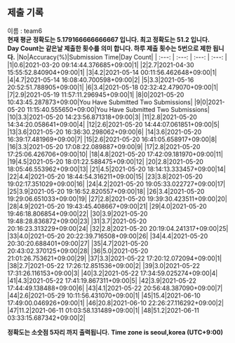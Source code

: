 


  
## 제출 기록  
이름 : team6  
**현재 평균 정확도는 5.179166666666667 입니다. 최고 정확도는 51.2 입니다.**  
**Day Count는 같은날 제출한 횟수를 의미 합니다. 하루 제출 횟수는 5번으로 제한 됩니다.**
|No|Accuracy(%)|Submission Time|Day Count|
| :---: | :---: | :---: | :---: |
|1|0.6|2021-03-20 09:14:44.376685+09:00|1|
|2|2.7|2021-04-30 15:55:52.840904+09:00|1|
|3|4.2|2021-05-14 00:11:56.462648+09:00|1|
|4|4.7|2021-05-14 16:08:40.700598+09:00|2|
|5|3.3|2021-05-16 20:52:51.788905+09:00|1|
|6|3.4|2021-05-18 02:32:42.479070+09:00|1|
|7|2.9|2021-05-19 11:57:11.296945+09:00|1|
|8|0|2021-05-20 10:43:45.287873+09:00|You Have Submitted Two Submissions|
|9|0|2021-05-20 11:15:40.555650+09:00|You Have Submitted Two Submissions|
|10|3.3|2021-05-20 14:23:56.871318+09:00|3|
|11|2.8|2021-05-20 14:34:20.058641+09:00|4|
|12|2.6|2021-05-20 14:44:07.061851+09:00|5|
|13|3.6|2021-05-20 16:36:30.298062+09:00|6|
|14|3.6|2021-05-20 16:39:17.481969+09:00|7|
|15|2.6|2021-05-20 16:41:05.658917+09:00|8|
|16|3.3|2021-05-20 17:08:22.089887+09:00|9|
|17|2.8|2021-05-20 17:25:06.426706+09:00|10|
|18|4.8|2021-05-20 17:42:09.181970+09:00|11|
|19|4.5|2021-05-20 18:01:22.588475+09:00|12|
|20|2.8|2021-05-20 18:05:46.553962+09:00|13|
|21|4.5|2021-05-20 18:14:13.333457+09:00|14|
|22|4.4|2021-05-20 18:44:54.316211+09:00|15|
|23|3.8|2021-05-20 19:02:17.351029+09:00|16|
|24|4.2|2021-05-20 19:05:33.022727+09:00|17|
|25|3.9|2021-05-20 19:16:52.820557+09:00|18|
|26|3.4|2021-05-20 19:29:06.651033+09:00|19|
|27|2.8|2021-05-20 19:39:30.423511+09:00|20|
|28|4.9|2021-05-20 19:43:45.408667+09:00|21|
|29|4.0|2021-05-20 19:46:18.806854+09:00|22|
|30|3.9|2021-05-20 19:48:28.836872+09:00|23|
|31|3.7|2021-05-20 20:16:23.313229+09:00|24|
|32|2.8|2021-05-20 20:19:04.241317+09:00|25|
|33|4.0|2021-05-20 20:22:39.716508+09:00|26|
|34|4.4|2021-05-20 20:30:20.688401+09:00|27|
|35|4.7|2021-05-20 20:43:02.370125+09:00|28|
|36|5.0|2021-05-20 21:01:26.753621+09:00|29|
|37|3.3|2021-05-22 17:20:12.072094+09:00|1|
|38|2.7|2021-05-22 17:26:12.851536+09:00|2|
|39|3.0|2021-05-22 17:31:26.116153+09:00|3|
|40|3.2|2021-05-22 17:34:59.025274+09:00|4|
|41|4.3|2021-05-22 17:41:19.867311+09:00|5|
|42|3.9|2021-05-22 17:44:49.138488+09:00|6|
|43|4.1|2021-05-22 20:56:48.387090+09:00|7|
|44|2.6|2021-05-29 10:11:56.431070+09:00|1|
|45|15.4|2021-06-10 17:49:00.046926+09:00|1|
|46|20.8|2021-06-10 22:26:27.116292+09:00|2|
|47|11.2|2021-06-11 01:03:58.131489+09:00|1|
|48|51.2|2021-06-11 03:33:15.687342+09:00|2|


**정확도는 소숫점 5자리 까지 출력됩니다.**
**Time zone is seoul,korea (UTC+9:00)**
